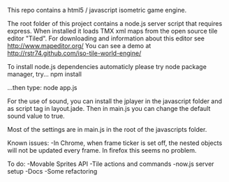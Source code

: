 This repo contains a html5 / javascript isometric game engine. 


The root folder of this project contains a node.js server script that requires express. When installed it loads TMX xml maps from the open source tile editor "Tiled". For downloading and information about this editor see http://www.mapeditor.org/
You can see a demo at http://rstr74.github.com/iso-tile-world-engine/

To install node.js dependencies automaticly please try node package manager, try... 
	npm install

...then type:
	node app.js

For the use of sound, you can install the jplayer in the javascript folder and as script tag in layout.jade. Then in main.js you can change the default sound value to true.

Most of the settings are in main.js in the root of the javascripts folder.

Known issues:
-In Chrome, when frame ticker is set off, the nested objects will not be updated every frame. In firefox this seems no problem.

To do:
-Movable Sprites API
-Tile actions and commands
-now.js server setup
-Docs
-Some refactoring
